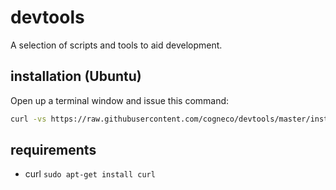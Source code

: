 # devtools
A selection of scripts and tools to aid development.

## installation (Ubuntu)
Open up a terminal window and issue this command:
```bash
curl -vs https://raw.githubusercontent.com/cogneco/devtools/master/install > install-devtools && chmod 755 install-devtools && ./install-devtools && wait; rm install-devtools
```

## requirements
* curl ```sudo apt-get install curl```

